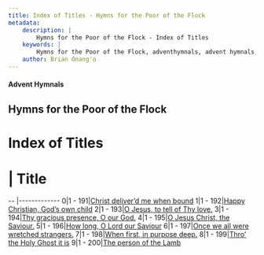 ```yaml
---
title: Index of Titles - Hymns for the Poor of the Flock
metadata:
    description: |
        Hymns for the Poor of the Flock - Index of Titles
    keywords: |
        Hymns for the Poor of the Flock, adventhymnals, advent hymnals, index
    author: Brian Onang'o
---
```


#### Advent Hymnals

## Hymns for the Poor of the Flock

# Index of Titles
# | Title                        
-- |-------------
0|1 - 191|[Christ deliver’d me when bound](/101-200/191-200/01.Christ-deliver’d-me-when-bound)
1|1 - 192|[Happy Christian, God’s own child](/101-200/191-200/02.Happy-Christian,-God’s-own-child)
2|1 - 193|[O Jesus, to tell of Thy love.](/101-200/191-200/03.O-Jesus,-to-tell-of-Thy-love)
3|1 - 194|[Thy gracious presence, O our God.](/101-200/191-200/04.Thy-gracious-presence,-O-our-God)
4|1 - 195|[O Jesus Christ, the Saviour.](/101-200/191-200/05.O-Jesus-Christ,-the-Saviour)
5|1 - 196|[How long, O Lord our Saviour](/101-200/191-200/06.How-long,-O-Lord-our-Saviour)
6|1 - 197|[Once we all were wretched strangers.](/101-200/191-200/07.Once-we-all-were-wretched-strangers)
7|1 - 198|[When first, in purpose deep.](/101-200/191-200/08.When-first,-in-purpose-deep)
8|1 - 199|[Thro’ the Holy Ghost it is](/101-200/191-200/09.Thro’-the-Holy-Ghost-it-is)
9|1 - 200|[The person of the Lamb](/101-200/191-200/10.The-person-of-the-Lamb)